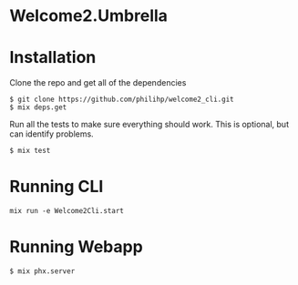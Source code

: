 # Welcome2.Umbrella

# Installation

Clone the repo and get all of the dependencies

```
$ git clone https://github.com/philihp/welcome2_cli.git
$ mix deps.get
```

Run all the tests to make sure everything should work. This is optional, but can identify problems.

```
$ mix test
```

# Running CLI

```
mix run -e Welcome2Cli.start
```

# Running Webapp

```
$ mix phx.server
```
